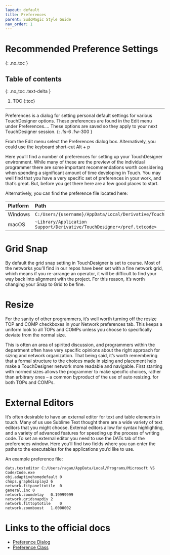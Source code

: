 ```yaml
---
layout: default
title: Preferences
parent: SudoMagic Style Guide
nav_order: 1
---
```


# Recommended Preference Settings
{: .no_toc }

## Table of contents
{: .no_toc .text-delta }

1. TOC
{:toc}

---

Preferences is a dialog for setting personal default settings for various TouchDesigner options. These preferences are found in the Edit menu under Preferences.... These options are saved so they apply to your next TouchDesigner session. 
{: .fs-6 .fw-300 }

From the Edit menu select the Preferences dialog box. Alternatively, you could use the keyboard short-cut Alt + p

Here you’ll find a number of preferences for setting up your TouchDesigner environment. While many of these are the preview of the individual programmer there are some important recommendations worth considering when spending a significant amount of time developing in Touch. You may well find that you have a very specific set of preferences in your work, and that’s great. But, before you get there here are a few good places to start.

Alternatively, you can find the preference file located here:

Platform | Path |
:---      | :---  | 
Windows  | `C:/Users/{username}/AppData/Local/Derivative/TouchDesigner/pref.txt`
macOS    | `~Library/Application Support/Derivative/TouchDesigner</pref.txtcode>`

# Grid Snap
By default the grid snap setting in TouchDesigner is set to course. Most of the networks you’ll find in our repos have been set with a fine network grid, which means if you re-arrange an operator, it will be difficult to find your way back into alignment with the project. For this reason, it’s worth changing your Snap to Grid to be fine.

# Resize
For the sanity of other programmers, it’s well worth turning off the resize TOP and COMP checkboxes in your Network preferences tab. This keeps a uniform look to all TOPs and COMPs unless you choose to specifically deviate from the normal size.

This is often an area of spirited discussion, and programmers within the department often have very specific opinions about the right approach for sizing and network organization. That being said, it’s worth remembering that a formal structure to the choices made in sizing and placement help make a TouchDesigner network more readable and navigable. First starting with normed sizes allows the programmer to make specific choices, rather than arbitrary ones – a common byproduct of the use of auto resizing. for both TOPs and COMPs.

# External Editors
It’s often desirable to have an external editor for text and table elements in touch. Many of us use Sublime Text thought there are a wide variety of text editors that you might choose. External editors allow for syntax highlighting, and a variety of advanced features for speeding up the process of writing code. To set an external editor you need to use the DATs tab of the preferences window. Here you’ll find two fields where you can enter the paths to the executables for the applications you’d like to use.

An example preference file:

```
dats.texteditor	C:/Users/ragan/AppData/Local/Programs/Microsoft VS Code/Code.exe
obj.adaptivehomedefault	0
chops.graphdisplay2	6
network.fitpaneltotile	0
general.inc	0
network.zoomdelay	0.19999999
network.gridsnapdiv	2
network.fittoptotile	0
network.zoomboost	1.0000002
```

# Links to the official docs
* [Preference Dialog]
* [Preference Class]

<!-- links -->
[Preference Dialog]: https://docs.derivative.ca/Dialogs:Preferences_Dialog
[Preference Class]:https://docs.derivative.ca/Preferences_Class